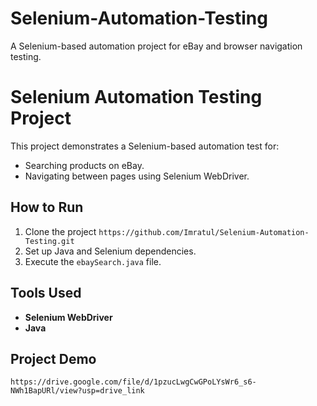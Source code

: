 # Selenium-Automation-Testing
A Selenium-based automation project for eBay and browser navigation testing.
# Selenium Automation Testing Project
This project demonstrates a Selenium-based automation test for:
- Searching products on eBay.
- Navigating between pages using Selenium WebDriver.

## How to Run
1. Clone the project `https://github.com/Imratul/Selenium-Automation-Testing.git`
2. Set up Java and Selenium dependencies.
3. Execute the `ebaySearch.java` file.

## Tools Used
- **Selenium WebDriver**
- **Java**

## Project Demo
`https://drive.google.com/file/d/1pzucLwgCwGPoLYsWr6_s6-NWh1BapURl/view?usp=drive_link`
